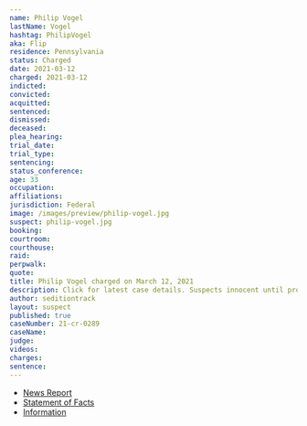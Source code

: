 ```yaml
---
name: Philip Vogel
lastName: Vogel
hashtag: PhilipVogel
aka: Flip
residence: Pennsylvania
status: Charged
date: 2021-03-12
charged: 2021-03-12
indicted:
convicted: 
acquitted:
sentenced:
dismissed: 
deceased:
plea_hearing:
trial_date:
trial_type:
sentencing:
status_conference:
age: 33
occupation:
affiliations:
jurisdiction: Federal
image: /images/preview/philip-vogel.jpg
suspect: philip-vogel.jpg
booking:
courtroom:
courthouse:
raid:
perpwalk:
quote:
title: Philip Vogel charged on March 12, 2021
description: Click for latest case details. Suspects innocent until proven guilty.
author: seditiontrack
layout: suspect
published: true
caseNumber: 21-cr-0289
caseName:
judge:
videos:
charges:
sentence:
---
```

- [News Report](https://observer-reporter.com/news/localnews/former-houston-man-fianc-e-charged-in-capitol-insurrection/article_07ae2bca-88f7-11eb-9fa2-8bfe6a9097a8.html)
- [Statement of Facts](https://www.justice.gov/usao-dc/case-multi-defendant/file/1392601/download)
- [Information](https://www.justice.gov/usao-dc/case-multi-defendant/file/1415371/download)
